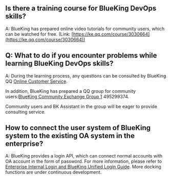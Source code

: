  ## Is there a training course for BlueKing DevOps skills? 

 A: BlueKing has prepared online video tutorials for community users, which can be watched for free.  (Link: [https://ke.qq.com/course/3030664](https://ke.qq.com/course/3030664)) 

 ## Q: What to do if you encounter problems while learning BlueKing DevOps skills? 

 A: During the learning process, any questions can be consulted by BlueKing QQ [Online Customer Service](http://wpa.b.qq.com/cgi/wpa.php?ln=1&key=XzgwMDgwMjAwMV80NDMwOTZfODAwODAyMDAxXzJf). 

 In addition, BlueKing has prepared a QQ group for community users:[BlueKing Community Exchange Group 1](https://jq.qq.com/?_wv=1027&k=4BcXfIr) 495299374. 

 Community users and BK Assistant in the group will be eager to provide consulting service. 

 ## How to connect the user system of BlueKing system to the existing OA system in the enterprise? 

 A: BlueKing provides a login API, which can connect normal accounts with OA account in the form of password. For more information, please refer to [Enterprise Internal Login and BlueKing Unified Login Guide](https://bk.tencent.com/docs/document/6.0/130/5923). More docking functions are under continuous development. 